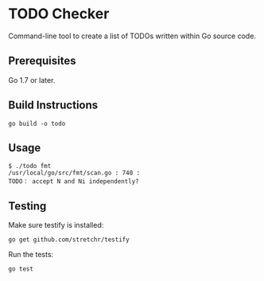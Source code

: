 # TODO Checker

Command-line tool to create a list of TODOs written within Go source code.

## Prerequisites

Go 1.7 or later.

## Build Instructions

```
go build -o todo
```

## Usage

```
$ ./todo fmt
/usr/local/go/src/fmt/scan.go : 740 :
TODO： accept N and Ni independently?
```

## Testing

Make sure testify is installed:

```
go get github.com/stretchr/testify
```

Run the tests:

```
go test
```
